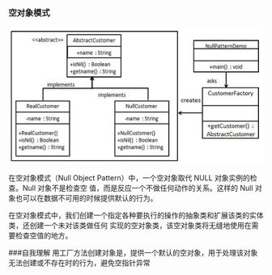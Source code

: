 ### 空对象模式

![空对象模式的 UML 图](readme.assets/null_pattern_uml_diagram.jpg)

在空对象模式（Null Object Pattern）中，一个空对象取代 NULL 对象实例的检查。Null 对象不是检查空
值，而是反应一个不做任何动作的关系。这样的 Null 对象也可以在数据不可用的时候提供默认的行为。

在空对象模式中，我们创建一个指定各种要执行的操作的抽象类和扩展该类的实体类，还创建一个未对该类做任何
实现的空对象类，该空对象类将无缝地使用在需要检查空值的地方。


###自我理解
用工厂方法创建对象是，提供一个默认的空对象，用于处理该对象无法创建或不存在时的行为，避免空指针异常

